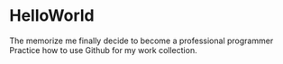 # HelloWorld
The memorize me finally decide to become a professional programmer
Practice how to use Github for my work collection.
